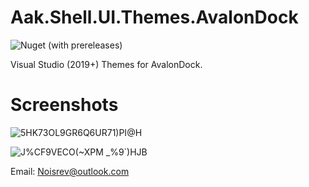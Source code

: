 # Aak.Shell.UI.Themes.AvalonDock

![Nuget (with prereleases)](https://img.shields.io/nuget/vpre/Aak.Shell.UI.Themes.AvalonDock)

Visual Studio (2019+) Themes for AvalonDock.

# Screenshots
![5HK73OL9GR6Q6UR71)PI@H](https://user-images.githubusercontent.com/62750690/198872487-a7e1b380-05a9-4f96-97ef-872dddf01f00.png)

![J%CF9VECO(~XPM _%9`)HJB](https://user-images.githubusercontent.com/62750690/198872450-88b83b61-0135-4349-a56c-4f9d2ab0e4ea.jpg)


Email: Noisrev@outlook.com
